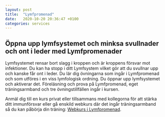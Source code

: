 ```yaml
---
layout: post
title:  "Lymfpromenad"
date:   2020-10-20 20:36:47 +0100
categories: services
---
```


## Öppna upp lymfsystemet och minksa svullnader och ont i leder med Lymfpromenader
<!--more-->

Lymfsystemet rensar bort slagg i kroppen och är kroppens försvar mot infektioner. Du kan ha stopp i ditt Lymfsystem vilket gör att du svullnar upp och kanske får ont i leder. Du lär dig övningarna som ingår i Lymfpromenad och som utföres i en viss lymfologisk ordning. Du öppnar upp lymfsystemet och aktiverar det. Föreläsning och prova på Lymfpromenad, eget träningsarmband och tre övningstillfällen ingår i kursen.

Anmäl dig till en kurs privat eller tillsammans med kollegorna för att stärka ditt immunförsvar eller gå enskild webkurs där det ingår träningsarmband så du kan påbörja din träning: [Webkurs i Lymfpromenad](https://lymfpromenad.se/?affiliates=3).